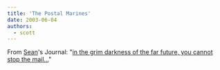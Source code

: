 ```yaml
---
title: 'The Postal Marines'
date: 2003-06-04
authors:
  - scott
---
```


From [Sean](http://nyarlo.net/boggle/)'s Journal:
"[in the grim darkness of the far future, you cannot stop the mail...](http://nyarlo.net/boggle/2003/06/03/the-postal-marines/)"
